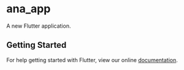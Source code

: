 # ana_app

A new Flutter application.

## Getting Started

For help getting started with Flutter, view our online
[documentation](https://flutter.io/).
